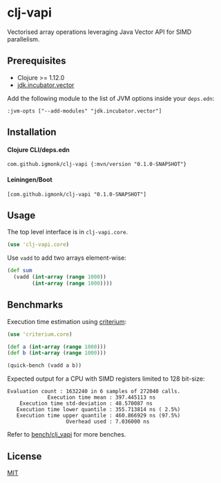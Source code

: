 # clj-vapi

Vectorised array operations leveraging Java Vector API for SIMD parallelism.

## Prerequisites

- Clojure >= 1.12.0
- [jdk.incubator.vector](https://download.java.net/java/early_access/jdk24/docs/api/jdk.incubator.vector/module-summary.html)

Add the following module to the list of JVM options inside your `deps.edn`:

```edn
:jvm-opts ["--add-modules" "jdk.incubator.vector"]
```

## Installation

#### Clojure CLI/deps.edn

```edn
com.github.igmonk/clj-vapi {:mvn/version "0.1.0-SNAPSHOT"}
```

#### Leiningen/Boot

```edn
[com.github.igmonk/clj-vapi "0.1.0-SNAPSHOT"]
```

## Usage

The top level interface is in `clj-vapi.core`.

```clj
(use 'clj-vapi.core)
```

Use `vadd` to add two arrays element-wise:

```clj
(def sum
  (vadd (int-array (range 1000))
        (int-array (range 1000))))
```

## Benchmarks

Execution time estimation using [criterium](https://github.com/hugoduncan/criterium):

```clj
(use 'criterium.core)

(def a (int-array (range 1000)))
(def b (int-array (range 1000)))

(quick-bench (vadd a b))
```

Expected output for a CPU with SIMD registers limited to 128 bit-size:
```
Evaluation count : 1632240 in 6 samples of 272040 calls.
             Execution time mean : 397.445113 ns
    Execution time std-deviation : 48.570087 ns
   Execution time lower quantile : 355.713814 ns ( 2.5%)
   Execution time upper quantile : 460.866929 ns (97.5%)
                   Overhead used : 7.036000 ns
```

Refer to [bench/clj_vapi](bench/clj_vapi) for more benches.

## License

[MIT](LICENSE)
